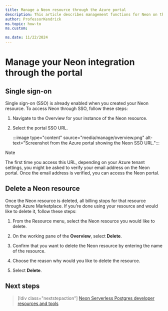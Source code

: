 ```yaml
---
title: Manage a Neon resource through the Azure portal
description: This article describes management functions for Neon on the Azure portal.
author: ProfessorKendrick
ms.topic: how-to
ms.custom:

ms.date: 11/22/2024
---
```


# Manage your Neon  integration through the portal

## Single sign-on

Single sign-on (SSO) is already enabled when you created your Neon  resource. To access Neon through SSO, follow these steps:

1. Navigate to the Overview for your instance of the Neon resource. 

1. Select the portal SSO URL.

   :::image type="content" source="media/manage/overview.png" alt-text="Screenshot from the Azure portal showing the Neon SSO URL.":::

> [!NOTE] 
> The first time you access this URL, depending on your Azure tenant settings, you might be asked to verify your email address on the Neon portal. Once the email address is verified, you can access the Neon portal.

## Delete a Neon resource

Once the Neon resource is deleted, all billing stops for that resource through Azure Marketplace. If you're done using your resource and would like to delete it, follow these steps:

1. From the Resource menu, select the Neon resource you would like to delete.

1. On the working pane of the **Overview**, select **Delete**.

1. Confirm that you want to delete the Neon resource by entering the name of the resource.

1. Choose the reason why would you like to delete the resource.

1. Select **Delete**.

## Next steps

> [!div class="nextstepaction"]
> [Neon Serverless Postgres developer resources and tools](tools.md)
